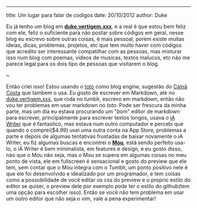 ---
title: Um lugar para falar de codigos
date: 20/10/2012
author: Duke


Eu já tenho um blog em **[duke.vertigem.xxx](http://duke.vertigem.xxx)**, e a real é que estou bem feliz com ele, feliz o suficiente para não postar sobre códigos em geral, nesse blog eu escrevo sobre outras coisas, é mais pessoal, porém existe muitas ideias, dicas, problemas, projetos, etc que tem muito haver com códigos que acredito ser interessante compatilhar com as pessoas, mas misturar isso num blog com poemas, videos de musicas, textos malucos, etc não me parece legal para os dois tipo de pessoas que visitarem o blog.

~

Então criei isso! Estou usando o [toto](http://cloudhead.io/toto) como blog engine, sugestão do [Cainã Costa](http://omgninjas.net/) que tambem o usa. Eu gosto de escrever em Markdown, até no [duke.vertigem.xxx](http://duke.vertigem.xxx), que roda no tumblr, escrevo em markdown, então não vou ter problemas em usar markdown no *toto*. Pode ser frescura da minha parte, mas um dia eu estava procurando um "*bom*" editor de markdown para escrever, principalmente para escrever textos longos, usava o [iA Writer](http://www.iawriter.com/) que é fantastico, mas estava num outro computador e percebi que quando o comprei($4.99) usei uma outra conta na App Store, problemas a parte e depois de algumas tentativas frustadas de baixar novamente o iA Writer, eu fiz algumas buscas e encontrei o **[Mou](http://mouapp.com/)**, está sendo perfeito usa-lo, o iA Writer é bem minimalista, em features e design, e eu gosto disso, não que o Mou não seja, mas o Mou se supera em algumas coisas no meu ponto de vista, ele em fullscreen é sensacional e gosto do preview que ele tem, sem contar que o Mou integra com o Tumblr, um ponto positivo nele é que ele foi desenvolvido e idealizado por um programador, e tem coisas como a possobilidade de você editar os css do preview e o proprio estilo do editor se quiser, o preview dele por exemplo pode ter o estilo do github(tem uma opção para escolher isso). Então se você não tem problema em usar um outro editor que não seja o *vim*, vale a pena  experimentar!
